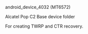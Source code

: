 android_device_4032 (MT6572)

Alcatel Pop C2 Base device folder

For creating TWRP and CTR recovery.
